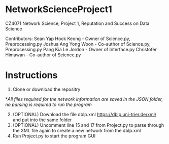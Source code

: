 # NetworkScienceProject1
CZ4071 Network Science, Project 1, Reputation and Success on Data Science

Contributors:
Sean Yap Hock Keong - Owner of Science.py, Preprocessing.py
Joshua Ang Yong Woon - Co-author of Science.py, Preprocessing.py
Pang Kia Le Jordon - Owner of Interface.py
Christofer Himawan - Co-author of Science.py

# Instructions
1.  Clone or download the repositry

\**All files required for the network information are saved in the JSON folder, no parsing is required to run the program*

2.  (OPTIONAL) Download the file dblp.xml https://dblp.uni-trier.de/xml/ and put into the same folder
3.  (OPTIONAL) Uncomment line 15 and 17 from Project.py to parse through the XML file again to create a new network from the dblp.xml
4.  Run Project.py to start the program GUI
